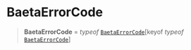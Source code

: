 # BaetaErrorCode

> **BaetaErrorCode** = _typeof_ [`BaetaErrorCode`](../variables/BaetaErrorCode.md)\[keyof _typeof_ [`BaetaErrorCode`](../variables/BaetaErrorCode.md)\]
